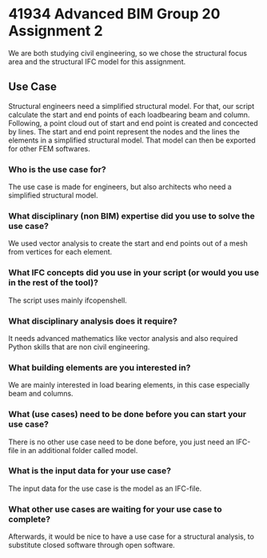 # 41934 Advanced BIM Group 20 Assignment 2
We are both studying civil engineering, so we chose the structural focus area and the structural IFC model for this assignment. 
## Use Case
Structural engineers need a simplified structural model. For that, our script calculate the start and end points of each loadbearing beam and column. Following, a point cloud out of start and end point is created and concected by lines. The start and end point represent the nodes and the lines the elements in a simplified structural model. That model can then be exported for other FEM softwares. 
### Who is the use case for?
The use case is made for engineers, but also architects who need a simplified structural model.
### What disciplinary (non BIM) expertise did you use to solve the use case?
We used vector analysis to create the start and end points out of a mesh from vertices for each element.
### What IFC concepts did you use in your script (or would you use in the rest of the tool)?
The script uses mainly ifcopenshell.
### What disciplinary analysis does it require?
It needs advanced mathematics like vector analysis and also required Python skills that are non civil engineering.
### What building elements are you interested in?
We are mainly interested in load bearing elements, in this case especially beam and columns.
### What (use cases) need to be done before you can start your use case?
There is no other use case need to be done before, you just need an IFC-file in an additional folder called model.
### What is the input data for your use case?
The input data for the use case is the model as an IFC-file.
### What other use cases are waiting for your use case to complete?
Afterwards, it would be nice to have a use case for a structural analysis, to substitute closed software through open software. 